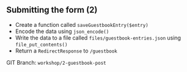 ## Submitting the form (2)

* Create a function called `saveGuestbookEntry($entry)`
* Encode the data using `json_encode()`
* Write the data to a file called `files/guestbook-entries.json` using `file_put_contents()`
* Return a `RedirectResponse` to `/guestbook`

GIT Branch: <code class="branch">workshop/2-guestbook-post</code>
